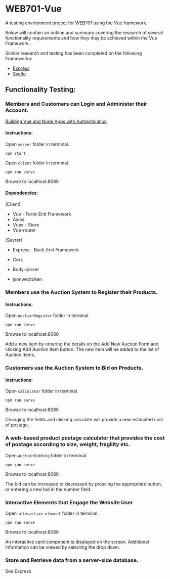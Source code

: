 # WEB701-Vue

A testing environment project for WEB701 using the Vue framework.

Below will contain an outline and summary covering the research of several functionality requirements and how they may be achieved within the Vue Framework .

Similar research and testing has been completed on the following Frameworks:

- [Express](https://github.com/Jason-MacDonald/WEB701-Express)
- [Svelte](https://github.com/Jason-MacDonald/WEB701-Svelte)

## Functionality Testing:

### Members and Customers can Login and Administer their Account.

[Building Vue and Node Apps with Authentication](https://www.linkedin.com/learning/building-vue-and-node-apps-with-authentication/what-s-the-benefit-of-vue-js?autoplay=true&u=76059146)

#### Instructions:

Open `server` folder in terminal.

```
npm start
```

Open `client` folder in terminal.

```
npm run serve
```

Browse to localhost:8080

#### Dependencies:

(Client)

- Vue - Fornt-End Framework
- Axios
- Vuex - Store
- Vue-router

(Sevrer)

- Express - Back-End Framework
- Cors
- Body-parser

- jsonwebtoken

### Members use the Auction System to Register their Products.

#### Instructions:

Open `auctionRegister` folder in terminal.

```
npm run serve
```

Browse to localhost:8080

Add a new item by entering the details on the Add New Auction Form and clicking Add Auction Item button.
The new item will be added to the list of Auction Items.

### Customers use the Auction System to Bid on Products.

#### Instructions:

Open `calculator` folder in terminal.

```
npm run serve
```

Browse to localhost:8080

Changing the fields and clicking calculate will provide a new estimated cost of postage.

### A web-based product postage calculator that provides the cost of postage according to size, weight, fragility etc.

Open `auctionBidding` folder in terminal.

```
npm run serve
```

Browse to localhost:8080

The bid can be increased or decreased by pressing the appropriate button, or entering a new bid in the number field.

### Interactive Elements that Engage the Website User

Open `interactive-element` folder in terminal.

```
npm run serve
```

Browse to localhost:8080

An interactive card component is displayed on the screen. Additional information can be viewed by selecting the drop down.

### Store and Retrieve data from a server-side database.

See Express
